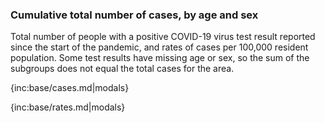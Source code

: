 ### Cumulative total number of cases, by age and sex 

Total number of people with a positive COVID-19 virus test result reported since the start of the pandemic, and rates of cases per 100,000 resident population. Some test results have missing age or sex, so the sum of the subgroups does not equal the total cases for the area.

{inc:base/cases.md|modals}

{inc:base/rates.md|modals}
